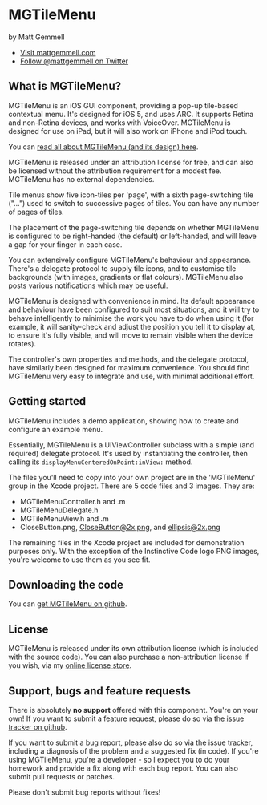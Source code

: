 # MGTileMenu

by Matt Gemmell

- [Visit mattgemmell.com](http://mattgemmell.com/)
- [Follow @mattgemmell on Twitter](http://twitter.com/mattgemmell)



## What is MGTileMenu?

MGTileMenu is an iOS GUI component, providing a pop-up tile-based contextual menu. It's designed for iOS 5, and uses ARC. It supports Retina and non-Retina devices, and works with VoiceOver. MGTileMenu is designed for use on iPad, but it will also work on iPhone and iPod touch.

You can [read all about MGTileMenu (and its design) here](http://mattgemmell.com/2012/05/14/mgtilemenu/).

MGTileMenu is released under an attribution license for free, and can also be licensed without the attribution requirement for a modest fee. MGTileMenu has no external dependencies.

Tile menus show five icon-tiles per 'page', with a sixth page-switching tile ("...") used to switch to successive pages of tiles. You can have any number of pages of tiles.

The placement of the page-switching tile depends on whether MGTileMenu is configured to be right-handed (the default) or left-handed, and will leave a gap for your finger in each case.

You can extensively configure MGTileMenu's behaviour and appearance. There's a delegate protocol to supply tile icons, and to customise tile backgrounds (with images, gradients or flat colours). MGTileMenu also posts various notifications which may be useful.

MGTileMenu is designed with convenience in mind. Its default appearance and behaviour have been configured to suit most situations, and it will try to behave intelligently to minimise the work you have to do when using it (for example, it will sanity-check and adjust the position you tell it to display at, to ensure it's fully visible, and will move to remain visible when the device rotates).

The controller's own properties and methods, and the delegate protocol, have similarly been designed for maximum convenience. You should find MGTileMenu very easy to integrate and use, with minimal additional effort.



## Getting started

MGTileMenu includes a demo application, showing how to create and configure an example menu.

Essentially, MGTileMenu is a UIViewController subclass with a simple (and required) delegate protocol. It's used by instantiating the controller, then calling its `displayMenuCenteredOnPoint:inView:` method.

The files you'll need to copy into your own project are in the 'MGTileMenu' group in the Xcode project. There are 5 code files and 3 images. They are:

- MGTileMenuController.h and .m
- MGTileMenuDelegate.h
- MGTileMenuView.h and .m
- CloseButton.png, CloseButton@2x.png, and ellipsis@2x.png

The remaining files in the Xcode project are included for demonstration purposes only. With the exception of the Instinctive Code logo PNG images, you're welcome to use them as you see fit.



## Downloading the code

You can [get MGTileMenu on github](http://github.com/mattgemmell/MGTileMenu).



## License

MGTileMenu is released under its own attribution license (which is included with the source code). You can also purchase a non-attribution license if you wish, via my [online license store](http://sites.fastspring.com/mattgemmell/product/sourcecode).



## Support, bugs and feature requests

There is absolutely **no support** offered with this component. You're on your own! If you want to submit a feature request, please do so via [the issue tracker on github](http://github.com/mattgemmell/MGTileMenu/issues).

If you want to submit a bug report, please also do so via the issue tracker, including a diagnosis of the problem and a suggested fix (in code). If you're using MGTileMenu, you're a developer - so I expect you to do your homework and provide a fix along with each bug report. You can also submit pull requests or patches.

Please don't submit bug reports without fixes!
